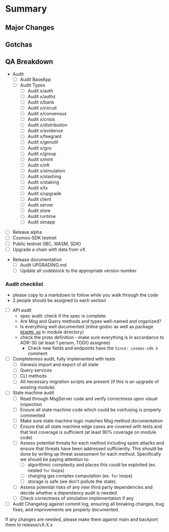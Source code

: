 <!-- < < < < < < < < < < < < < < < < < < < < < < < < < < < < < < < < < ☺ 
v                            ✰  Thanks for opening an issue! ✰    
v    Before smashing the submit button please review the template.
v    Word of caution: poorly thought-out proposals may be rejected 
v                     without deliberation 
☺ > > > > > > > > > > > > > > > > > > > > > > > > > > > > > > > > >  -->

# Summary

<!-- In a few short sentences summarize the release -->

## Major Changes

<!-- Describe the major changes associated to this release -->

## Gotchas

<!-- Gotchas is an area which changes could of been made that the auditors should be aware of -->

## QA Breakdown

* Audit
  * [ ] Audit BaseApp
  * [ ] Audit Types
    * [ ] Audit x/auth
    * [ ] Audit x/authz
    * [ ] Audit x/bank
    * [ ] Audit x/circuit
    * [ ] Audit x/consensus
    * [ ] Audit x/crisis
    * [ ] Audit x/distribution
    * [ ] Audit x/evidence
    * [ ] Audit x/feegrant
    * [ ] Audit x/genutil
    * [ ] Audit x/gov
    * [ ] Audit x/group
    * [ ] Audit x/mint
    * [ ] Audit x/nft
    * [ ] Audit x/simulation
    * [ ] Audit x/slashing
    * [ ] Audit x/staking
    * [ ] Audit x/tx
    * [ ] Audit x/upgrade
    * [ ] Audit client
    * [ ] Audit server
    * [ ] Audit store
    * [ ] Audit runtime
    * [ ] Audit simapp
* [ ] Release alpha
* [ ] Cosmos-SDK testnet
* [ ] Public testnet (IBC, WASM, SDK)
* [ ] Upgrade a chain with data from vX
* Release documentation
  * [ ] Audit UPGRADING.md
  * [ ] Update all codeblock to the appropriate version number

### Audit checklist

* please copy to a markdown to follow while you walk through the code
* 2 people should be assigned to each section

* [ ] API audit
  * spec audit: check if the spec is complete.
  * Are Msg and Query methods and types well-named and organized?
  * Is everything well documented (inline godoc as well as package [`README.md`](https://docs.cosmos.network/main/spec/SPEC_MODULE#common-layout) in module directory)
  * check the proto definition - make sure everything is in accordance to ADR-30 (at least 1 person, TODO assignee)
    * Check new fields and endpoints have the `Since: cosmos-sdk X` comment
* [ ] Completeness audit, fully implemented with tests
  * [ ] Genesis import and export of all state
  * [ ] Query services
  * [ ] CLI methods
  * [ ] All necessary migration scripts are present (if this is an upgrade of existing module)
* [ ] State machine audit
  * [ ] Read through MsgServer code and verify correctness upon visual inspection
  * [ ] Ensure all state machine code which could be confusing is properly commented
  * [ ] Make sure state machine logic matches Msg method documentation
  * [ ] Ensure that all state machine edge cases are covered with tests and that test coverage is sufficient (at least 90% coverage on module code)
  * [ ] Assess potential threats for each method including spam attacks and ensure that threats have been addressed sufficiently. This should be done by writing up threat assessment for each method. Specifically we should be paying attention to:
    * [ ] algorithmic complexity and places this could be exploited (ex. nested `for` loops)
    * [ ] charging gas complex computation (ex. `for` loops)
    * [ ] storage is safe (we don't pollute the state).
  * [ ] Assess potential risks of any new third party dependencies and decide whether a dependency audit is needed
  * [ ] Check correctness of simulation implementation if any
* [ ] Audit Changelog against commit log, ensuring all breaking changes, bug fixes, and improvements are properly documented.

If any changes are needed, please make them against main and backport them to release/vX.X.x
